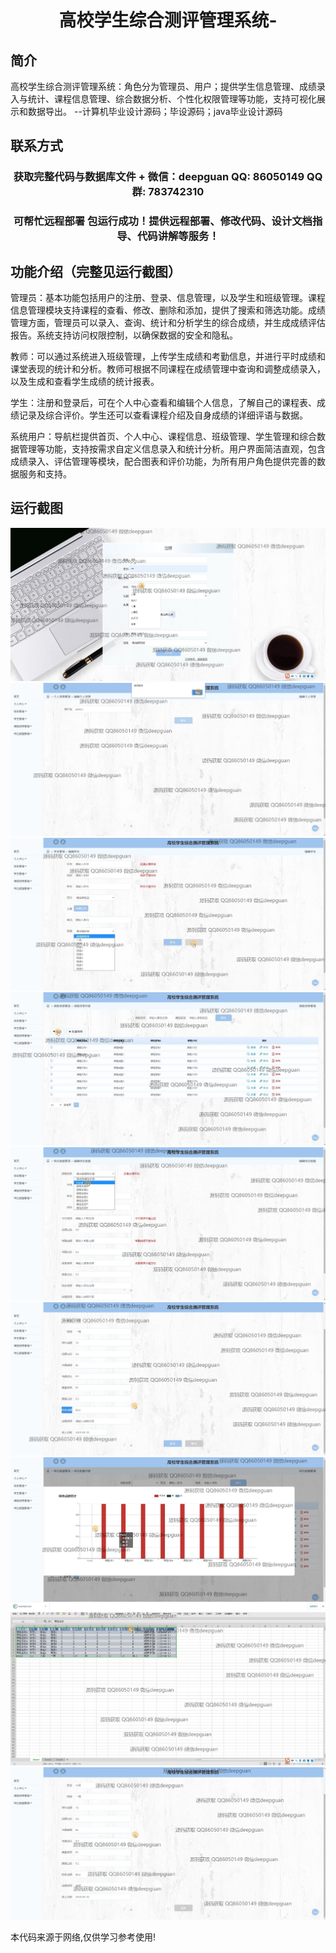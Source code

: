 <p><h1 align="center">高校学生综合测评管理系统-</h1></p>

## 简介
高校学生综合测评管理系统：角色分为管理员、用户；提供学生信息管理、成绩录入与统计、课程信息管理、综合数据分析、个性化权限管理等功能，支持可视化展示和数据导出。    --计算机毕业设计源码；毕设源码；java毕业设计源码


## 联系方式
<p><h3 align="center">获取完整代码与数据库文件 + 微信：deepguan QQ: 86050149 QQ群: 783742310</h3></p>
<p><h3 align="center">可帮忙远程部署 包运行成功！提供远程部署、修改代码、设计文档指导、代码讲解等服务！</h3></p>

## 功能介绍（完整见运行截图）
管理员：基本功能包括用户的注册、登录、信息管理，以及学生和班级管理。课程信息管理模块支持课程的查看、修改、删除和添加，提供了搜索和筛选功能。成绩管理方面，管理员可以录入、查询、统计和分析学生的综合成绩，并生成成绩评估报告。系统支持访问权限控制，以确保数据的安全和隐私。

教师：可以通过系统进入班级管理，上传学生成绩和考勤信息，并进行平时成绩和课堂表现的统计和分析。教师可根据不同课程在成绩管理中查询和调整成绩录入，以及生成和查看学生成绩的统计报表。

学生：注册和登录后，可在个人中心查看和编辑个人信息，了解自己的课程表、成绩记录及综合评价。学生还可以查看课程介绍及自身成绩的详细评语与数据。

系统用户：导航栏提供首页、个人中心、课程信息、班级管理、学生管理和综合数据管理等功能，支持按需求自定义信息录入和统计分析。用户界面简洁直观，包含成绩录入、评估管理等模块，配合图表和评价功能，为所有用户角色提供完善的数据服务和支持。


## 运行截图
![](img/001.jpg)
![](img/002.jpg)
![](img/003.jpg)
![](img/004.jpg)
![](img/005.jpg)
![](img/006.jpg)
![](img/007.jpg)
![](img/008.jpg)
![](img/009.jpg)

<p>本代码来源于网络,仅供学习参考使用!</p>
